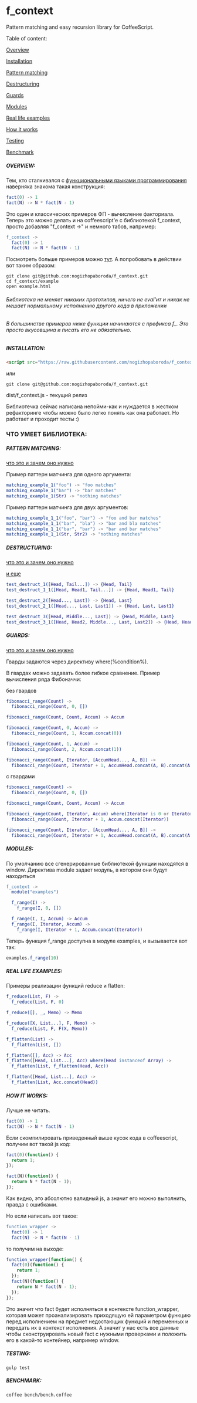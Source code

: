 f_context
=========

Pattern matching and easy recursion library for CoffeeScript.

Table of content:

[Overview](#overview)

[Installation](#installation)

[Pattern matching](#pattern-matching)

[Destructuring](#destructuring)

[Guards](#guards)

[Modules](#modules)

[Real life examples](#real-life-examples)

[How it works](#how-it-works)

[Testing](#testing)

[Benchmark](#benchmark)


##### OVERVIEW:
Тем, кто сталкивался с [функциональными языками программирования](https://ru.wikipedia.org/wiki/Функциональное_программирование) наверняка знакома такая конструкция:
  ```erlang
  fact(0) -> 1
  fact(N) -> N * fact(N - 1)
  ```
Это один и классических примеров ФП - вычисление факториала. Теперь это можно делать и на coffeescript'е с библиотекой f_context, просто добавляя "f_context ->" и немного табов, например:
  ```erlang
  f_context ->
    fact(0) -> 1
    fact(N) -> N * fact(N - 1)
  ```
Посмотреть больше примеров можно [тут](https://github.com/nogizhopaboroda/f_context/blob/master/example/example.coffee).
А попробовать в действии вот таким образом:
  ```shell
  git clone git@github.com:nogizhopaboroda/f_context.git
  cd f_context/example
  open example.html
  ```
  
###### Библиотека не меняет никаких прототипов, ничего не eval'ит и никак не мешает нормальному исполнению другого кода в приложении
  
###### В большинстве примеров ниже функции начинаются с префикса f_. Это просто вкусовщина и писать его не обязательно. 

##### INSTALLATION:
  ```html
  <script src="https://raw.githubusercontent.com/nogizhopaboroda/f_context/master/dist/f_context.js"></script>
  ```

  или

  ```shell
  git clone git@github.com:nogizhopaboroda/f_context.git
  ```
  
dist/f_context.js - текущий релиз

Библиотечка сейчас написана непойми-как и нуждается в жестком рефакторинге чтобы можно было легко понять как она работает. Но работает и проходит тесты :)

### ЧТО УМЕЕТ БИБЛИОТЕКА:

##### PATTERN MATCHING:

[что это и зачем оно нужно](https://en.wikipedia.org/wiki/Pattern_matching)

Пример паттерн матчинга для одного аргумента:
  ```erlang
  matching_example_1("foo") -> "foo matches"
  matching_example_1("bar") -> "bar matches"
  matching_example_1(Str) -> "nothing matches"
  ```
  
Пример паттерн матчинга для двух аргументов:
  ```erlang
  matching_example_1_1("foo", "bar") -> "foo and bar matches"
  matching_example_1_1("bar", "bla") -> "bar and bla matches"
  matching_example_1_1("bar", "bar") -> "bar and bar matches"
  matching_example_1_1(Str, Str2) -> "nothing matches"
  ```

##### DESTRUCTURING:
[что это и зачем оно нужно](http://en.wikipedia.org/wiki/Assignment_(computer_science)#Parallel_assignment)

[и еще](http://coffeescript.org/#destructuring)

  ```erlang
  test_destruct_1([Head, Tail...]) -> {Head, Tail}
  test_destruct_1_1([Head, Head1, Tail...]) -> {Head, Head1, Tail}
  ```
  
  ```erlang
  test_destruct_2([Head..., Last]) -> {Head, Last}
  test_destruct_2_1([Head..., Last, Last1]) -> {Head, Last, Last1}
  ```
  
  ```erlang
  test_destruct_3([Head, Middle..., Last]) -> {Head, Middle, Last}
  test_destruct_3_1([Head, Head2, Middle..., Last, Last2]) -> {Head, Head2, Middle, Last, Last2}
  ```

##### GUARDS:
[что это и зачем оно нужно](http://en.wikipedia.org/wiki/Guard_(computer_science))

Гварды задаются через директиву where(%condition%).

В гвардах можно задавать более гибкое сравнение. Пример вычисления ряда Фибоначчи:
  
  без гвардов
  
  ```erlang
  fibonacci_range(Count) ->
    fibonacci_range(Count, 0, [])

  fibonacci_range(Count, Count, Accum) -> Accum

  fibonacci_range(Count, 0, Accum) ->
    fibonacci_range(Count, 1, Accum.concat(0))

  fibonacci_range(Count, 1, Accum) ->
    fibonacci_range(Count, 2, Accum.concat(1))

  fibonacci_range(Count, Iterator, [AccumHead..., A, B]) ->
    fibonacci_range(Count, Iterator + 1, AccumHead.concat(A, B).concat(A + B))
  ```
  
  с гвардами
  
  ```erlang
  fibonacci_range(Count) ->
    fibonacci_range(Count, 0, [])

  fibonacci_range(Count, Count, Accum) -> Accum

  fibonacci_range(Count, Iterator, Accum) where(Iterator is 0 or Iterator is 1) ->
    fibonacci_range(Count, Iterator + 1, Accum.concat(Iterator))

  fibonacci_range(Count, Iterator, [AccumHead..., A, B]) ->
    fibonacci_range(Count, Iterator + 1, AccumHead.concat(A, B).concat(A + B))
  ```

##### MODULES:

По умолчанию все сгенерированные библиотекой функции находятся в window. 
Директива module задает модуль, в котором они будут находиться

  ```erlang
  f_context ->
    module("examples")
  
    f_range(I) ->
      f_range(I, 0, [])
  
    f_range(I, I, Accum) -> Accum
    f_range(I, Iterator, Accum) ->
      f_range(I, Iterator + 1, Accum.concat(Iterator))
  ```
  
Теперь функция f_range доступна в модуле examples, и вызывается вот так:
  ```js
  examples.f_range(10)
  ```

##### REAL LIFE EXAMPLES:
Примеры реализации функций reduce и flatten:
  ```erlang
  f_reduce(List, F) ->
    f_reduce(List, F, 0)

  f_reduce([], _, Memo) -> Memo

  f_reduce([X, List...], F, Memo) ->
    f_reduce(List, F, F(X, Memo))
  ```

  ```erlang
  f_flatten(List) ->
    f_flatten(List, [])

  f_flatten([], Acc) -> Acc
  f_flatten([Head, List...], Acc) where(Head instanceof Array) ->
    f_flatten(List, f_flatten(Head, Acc))

  f_flatten([Head, List...], Acc) ->
    f_flatten(List, Acc.concat(Head))
  ```
  
##### HOW IT WORKS:
Лучше не читать.

  ```erlang
  fact(0) -> 1
  fact(N) -> N * fact(N - 1)
  ```
Если скомпилировать приведенный выше кусок кода в coffeescript, получим вот такой js код:
  ```js
  fact(0)(function() {
    return 1;
  });

  fact(N)(function() {
    return N * fact(N - 1);
  });
  ```
  
Как видно, это абсолютно валидный js, а значит его можно выполнить, правда с ошибками. 

Но если написать вот такое:
  ```erlang
  function_wrapper ->
    fact(0) -> 1
    fact(N) -> N * fact(N - 1)
  ```
  
то получим на выходе:

  ```js
  function_wrapper(function() {
    fact(0)(function() {
      return 1;
    });
    fact(N)(function() {
      return N * fact(N - 1);
    });
  });
  ```
  
Это значит что fact будет исполняться в контексте function_wrapper, которая может проанализировать приходящую ей параметром функцию перед исполнением на предмет недостающих функций и переменных и передать их в контекст исполнения. А значит у нас есть все данные чтобы сконструировать новый fact с нужными проверками и положить его в какой-то контейнер, например window.

##### TESTING:
  ```shell
  gulp test
  ```
  
##### BENCHMARK:
  ```shell
  coffee bench/bench.coffee
  ```
